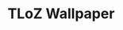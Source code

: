 ---
title: TLoZ Wallpaper
publishDate: 2020-10-28 00:00:00
img: /assets/work/1-me/illustrations/TheLegendofIMAC.png
img_alt: THoZ illustration
miniature: /assets/work/1-me/illustrations/TheLegendofIMAC_miniature.jpg
description: |
  Illustation fan-art de la licence The Legend of Zelda
  
tags:
  - Krita
  - Graphisme
  - Illustration
---